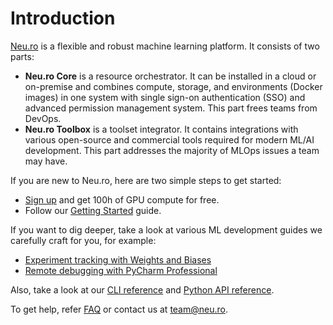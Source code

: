 # Introduction

[Neu.ro](https://neu.ro) is a flexible and robust machine learning platform. It consists of two parts:

* **Neu.ro Core** is a resource orchestrator. It can be installed in a cloud or on-premise and combines compute, storage, and environments \(Docker images\) in one system with single sign-on authentication \(SSO\) and advanced permission management system. This part frees teams from DevOps.
* **Neu.ro Toolbox** is a toolset integrator. It contains integrations with various open-source and commercial tools required for modern ML/AI development. This part addresses the majority of MLOps issues a team may have.

If you are new to Neu.ro, here are two simple steps to get started:

* [Sign up](https://neu.ro) and get 100h of GPU compute for free.
* Follow our [Getting Started](getting-started.md) guide.

If you want to dig deeper, take a look at various ML development guides we carefully craft for you, for example:

* [Experiment tracking with Weights and Biases](toolbox/experiment-tracking-with-weights-and-biases.md)
* [Remote debugging with PyCharm Professional](toolbox/remote-debugging-with-pycharm-professional.md)

Also, take a look at our [CLI reference](references/cli-reference/) and [Python API reference](https://neuromation-sdk.readthedocs.io/en/latest/).

To get help, refer [FAQ](references/faq.md) or contact us at [team@neu.ro](mailto:team@neu.ro).

